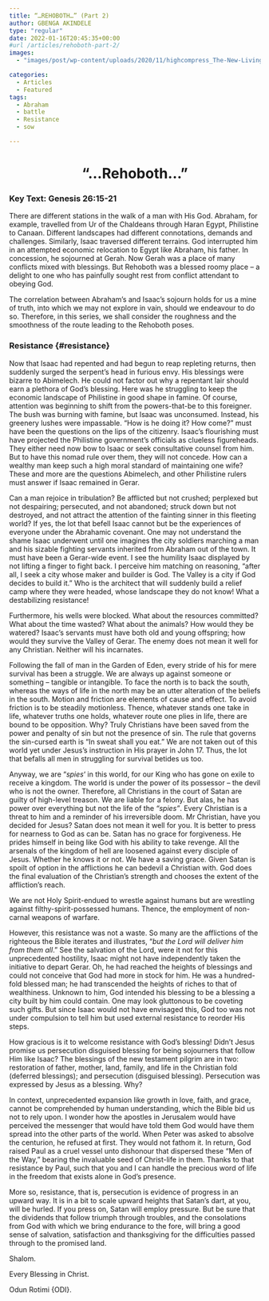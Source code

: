 ```yaml
---
title: “…REHOBOTH…” (Part 2)
author: GBENGA AKINDELE
type: "regular"
date: 2022-01-16T20:45:35+00:00
#url /articles/rehoboth-part-2/
images: 
  - "images/post/wp-content/uploads/2020/11/highcompress_The-New-Living-Way-Community-Website-Blog-Image-Template-500-x-500-28.jpg"

categories:
  - Articles
  - Featured
tags:
  - Abraham
  - battle
  - Resistance
  - sow

---
```

<h1 id="rehoboth" style="text-align: center;">
  <strong>&#8220;&#8230;Rehoboth&#8230;&#8221;</strong>
</h1>

### **Key Text**: **Genesis 26:15-21**

There are different stations in the walk of a man with His God. Abraham, for example, travelled from Ur of the Chaldeans through Haran Egypt, Philistine to Canaan. Different landscapes had different connotations, demands and challenges. Similarly, Isaac traversed different terrains. God interrupted him in an attempted economic relocation to Egypt like Abraham, his father. In concession, he sojourned at Gerah. Now Gerah was a place of many conflicts mixed with blessings. But Rehoboth was a blessed roomy place – a delight to one who has painfully sought rest from conflict attendant to obeying God.

The correlation between Abraham’s and Isaac’s sojourn holds for us a mine of truth, into which we may not explore in vain, should we endeavour to do so. Therefore, in this series, we shall consider the roughness and the smoothness of the route leading to the Rehoboth poses.

### Resistance {#resistance}

Now that Isaac had repented and had begun to reap repleting returns, then suddenly surged the serpent’s head in furious envy. His blessings were bizarre to Abimelech. He could not factor out why a repentant lair should earn a plethora of God’s blessing. Here was he struggling to keep the economic landscape of Philistine in good shape in famine. Of course, attention was beginning to shift from the powers-that-be to this foreigner. The bush was burning with famine, but Isaac was unconsumed. Instead, his greenery lushes were impassable. “How is he doing it? How come?” must have been the questions on the lips of the citizenry. Isaac’s flourishing must have projected the Philistine government’s officials as clueless figureheads. They either need now bow to Isaac or seek consultative counsel from him. But to have this nomad rule over them, they will not concede. How can a wealthy man keep such a high moral standard of maintaining one wife? These and more are the questions Abimelech, and other Philistine rulers must answer if Isaac remained in Gerar.

Can a man rejoice in tribulation? Be afflicted but not crushed; perplexed but not despairing; persecuted, and not abandoned; struck down but not destroyed, and not attract the attention of the fainting sinner in this fleeting world? If yes, the lot that befell Isaac cannot but be the experiences of everyone under the Abrahamic covenant. One may not understand the shame Isaac underwent until one imagines the city soldiers marching a man and his sizable fighting servants inherited from Abraham out of the town. It must have been a Gerar-wide event. I see the humility Isaac displayed by not lifting a finger to fight back. I perceive him matching on reasoning, “after all, I seek a city whose maker and builder is God. The Valley is a city if God decides to build it.” Who is the architect that will suddenly build a relief camp where they were headed, whose landscape they do not know! What a destabilizing resistance!

Furthermore, his wells were blocked. What about the resources committed? What about the time wasted? What about the animals? How would they be watered? Isaac’s servants must have both old and young offspring; how would they survive the Valley of Gerar. The enemy does not mean it well for any Christian. Neither will his incarnates.

Following the fall of man in the Garden of Eden, every stride of his for mere survival has been a struggle. We are always up against someone or something – tangible or intangible. To face the north is to back the south, whereas the ways of life in the north may be an utter alteration of the beliefs in the south. Motion and friction are elements of cause and effect. To avoid friction is to be steadily motionless. Thence, whatever stands one take in life, whatever truths one holds, whatever route one plies in life, there are bound to be opposition. Why? Truly Christians have been saved from the power and penalty of sin but not the presence of sin. The rule that governs the sin-cursed earth is “In sweat shall you eat.” We are not taken out of this world yet under Jesus’s instruction in His prayer in <a class="NETBibleTagged">John 17</a>. Thus, the lot that befalls all men in struggling for survival betides us too.

Anyway, we are &#8220;_spies_&#8216; in this world, for our King who has gone on exile to receive a kingdom. The world is under the power of its possessor – the devil who is not the owner. Therefore, all Christians in the court of Satan are guilty of high-level treason. We are liable for a felony. But alas, he has power over everything but not the life of the _&#8220;spies&#8221;_. Every Christian is a threat to him and a reminder of his irreversible doom. Mr Christian, have you decided for Jesus? Satan does not mean it well for you. It is better to press for nearness to God as can be. Satan has no grace for forgiveness. He prides himself in being like God with his ability to take revenge. All the arsenals of the kingdom of hell are loosened against every disciple of Jesus. Whether he knows it or not. We have a saving grace. Given Satan is spoilt of option in the afflictions he can bedevil a Christian with. God does the final evaluation of the Christian’s strength and chooses the extent of the affliction’s reach.

We are not Holy Spirit-endued to wrestle against humans but are wrestling against filthy-spirit-possessed humans. Thence, the employment of non-carnal weapons of warfare.

However, this resistance was not a waste. So many are the afflictions of the righteous the Bible iterates and illustrates, “_but the Lord will deliver him from them all_.” See the salvation of the Lord, were it not for this unprecedented hostility, Isaac might not have independently taken the initiative to depart Gerar. Oh, he had reached the heights of blessings and could not conceive that God had more in stock for him. He was a hundred-fold blessed man; he had transcended the heights of riches to that of wealthiness. Unknown to him, God intended his blessing to be a blessing a city built by him could contain. One may look gluttonous to be coveting such gifts. But since Isaac would not have envisaged this, God too was not under compulsion to tell him but used external resistance to reorder His steps.

How gracious is it to welcome resistance with God’s blessing! Didn’t Jesus promise us persecution disguised blessing for being sojourners that follow Him like Isaac? The blessings of the new testament pilgrim are in two: restoration of father, mother, land, family, and life in the Christian fold (deferred blessings); and persecution (disguised blessing). Persecution was expressed by Jesus as a blessing. Why?

In context, unprecedented expansion like growth in love, faith, and grace, cannot be comprehended by human understanding, which the Bible bid us not to rely upon. I wonder how the apostles in Jerusalem would have perceived the messenger that would have told them God would have them spread into the other parts of the world. When Peter was asked to absolve the centurion, he refused at first. They would not fathom it. In return, God raised Paul as a cruel vessel unto dishonour that dispersed these “Men of the Way,” bearing the invaluable seed of Christ-life in them. Thanks to that resistance by Paul, such that you and I can handle the precious word of life in the freedom that exists alone in God’s presence.

More so, resistance, that is, persecution is evidence of progress in an upward way. It is in a bit to scale upward heights that Satan’s dart, at you, will be hurled. If you press on, Satan will employ pressure. But be sure that the dividends that follow triumph through troubles, and the consolations from God with which we bring endurance to the fore, will bring a good sense of salvation, satisfaction and thanksgiving for the difficulties passed through to the promised land.

Shalom.

Every Blessing in Christ.

Odun Rotimi {ODI}.
